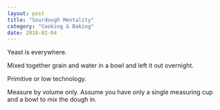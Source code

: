 ```yaml
---
layout: post
title: "Sourdough Mentality"
category: "Cooking & Baking"
date: 2018-02-04
---
```


Yeast is everywhere. 

Mixed together grain and water in a bowl and left it out overnight. 

Primitive or low technology. 

Measure by volume only. Assume you have only a single measuring cup and a bowl to mix the dough in.
